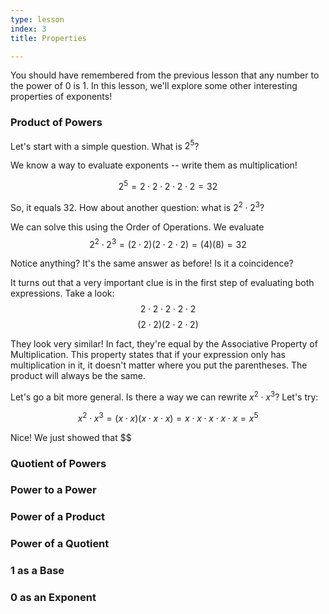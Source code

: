 ```yaml
---
type: lesson
index: 3
title: Properties

---
```


You should have remembered from the previous lesson that any number to the power of 0 is 1. In this lesson, we'll explore some other interesting properties of exponents!

### Product of Powers
Let's start with a simple question. What is 
$2^5$?

We know a way to evaluate exponents -- write them as multiplication! 

$$2^5=2\cdot2\cdot2\cdot2\cdot2=32$$

So, it equals 32. How about another question: what is $2^2\cdot2^3$?

We can solve this using the Order of Operations. We evaluate
$$2^2\cdot2^3=(2\cdot2)(2\cdot2\cdot2)=(4)(8)=32$$

Notice anything? It's the same answer as before! Is it a coincidence?

It turns out that a very important clue is in the first step of evaluating both expressions. Take a look:
$$2\cdot2\cdot2\cdot2\cdot2$$
$$(2\cdot2)(2\cdot2\cdot2)$$

They look very similar! In fact, they're equal by the Associative Property of Multiplication. This property states that if your expression only has multiplication in it, it doesn't matter where you put the parentheses. The product will always be the same. 

Let's go a bit more general. Is there a way we can rewrite $x^2\cdot x^3$? Let's try:

$$x^2\cdot x^3
=(x\cdot x)(x\cdot x\cdot x)
=x\cdot x\cdot x\cdot x\cdot x
=x^5$$

Nice! We just showed that $$

### Quotient of Powers

### Power to a Power

### Power of a Product

### Power of a Quotient

### $1$ as a Base

### $0$ as an Exponent





<!--stackedit_data:
eyJoaXN0b3J5IjpbMTA5MzU2NDUwLC0yODA5MjgzNjUsLTE4OD
U2NTQ2OF19
-->